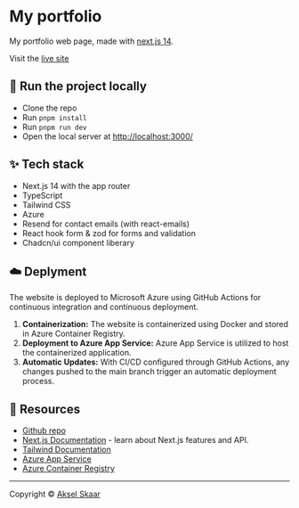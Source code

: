 # My portfolio

My portfolio web page, made with [next.js 14](https://nextjs.org/).

Visit the [live site](https://akselskaar.no/)

## :rocket: Run the project locally

- Clone the repo
- Run `pnpm install`
- Run `pnpm run dev`
- Open the local server at [http://localhost:3000/](http://localhost:3000/)

## :sparkles: Tech stack

- Next.js 14 with the app router
- TypeScript
- Tailwind CSS
- Azure
- Resend for contact emails (with react-emails)
- React hook form & zod for forms and validation
- Chadcn/ui component liberary

## :cloud: Deplyment

The website is deployed to Microsoft Azure using GitHub Actions for continuous integration and continuous deployment.

1. **Containerization:** The website is containerized using Docker and stored in Azure Container Registry.
2. **Deployment to Azure App Service:** Azure App Service is utilized to host the containerized application.
3. **Automatic Updates:** With CI/CD configured through GitHub Actions, any changes pushed to the main branch trigger an automatic deployment process.

## :page_facing_up: Resources

- [Github repo](https://github.com/AkselHSkaar/my-portfolio)
- [Next.js Documentation](https://nextjs.org/docs) - learn about Next.js features and API.
- [Tailwind Documentation](https://tailwindcss.com/)
- [Azure App Service](https://learn.microsoft.com/en-us/azure/app-service/)
- [Azure Container Registry](https://learn.microsoft.com/en-us/azure/container-registry/)

<hr />

Copyright :copyright: [Aksel Skaar](https://github.com/AkselHSkaar)
